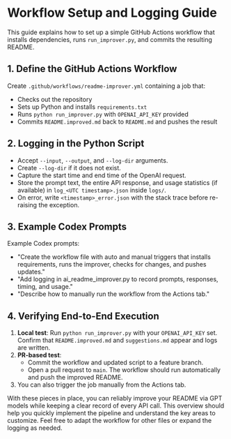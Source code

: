 # Workflow Setup and Logging Guide

This guide explains how to set up a simple GitHub Actions workflow that installs dependencies, runs `run_improver.py`, and commits the resulting README.

## 1. Define the GitHub Actions Workflow

Create `.github/workflows/readme-improver.yml` containing a job that:
- Checks out the repository
- Sets up Python and installs `requirements.txt`
- Runs `python run_improver.py` with `OPENAI_API_KEY` provided
- Commits `README.improved.md` back to `README.md` and pushes the result

## 2. Logging in the Python Script

- Accept `--input`, `--output`, and `--log-dir` arguments.
- Create `--log-dir` if it does not exist.
- Capture the start time and end time of the OpenAI request.
- Store the prompt text, the entire API response, and usage statistics (if available) in `log_<UTC timestamp>.json` inside `logs/`.
- On error, write `<timestamp>_error.json` with the stack trace before re-raising the exception.

## 3. Example Codex Prompts

Example Codex prompts:

- "Create the workflow file with auto and manual triggers that installs requirements, runs the improver, checks for changes, and pushes updates."
- "Add logging in ai_readme_improver.py to record prompts, responses, timing, and usage."
- "Describe how to manually run the workflow from the Actions tab."

## 4. Verifying End-to-End Execution

1. **Local test**: Run `python run_improver.py` with your `OPENAI_API_KEY` set. Confirm that `README.improved.md` and `suggestions.md` appear and logs are written.
2. **PR-based test**:
   - Commit the workflow and updated script to a feature branch.
   - Open a pull request to `main`. The workflow should run automatically and push the improved README.
3. You can also trigger the job manually from the Actions tab.

With these pieces in place, you can reliably improve your README via GPT models while keeping a clear record of every API call.
This overview should help you quickly implement the pipeline and understand the key areas to customize. Feel free to adapt the workflow for other files or expand the logging as needed.

